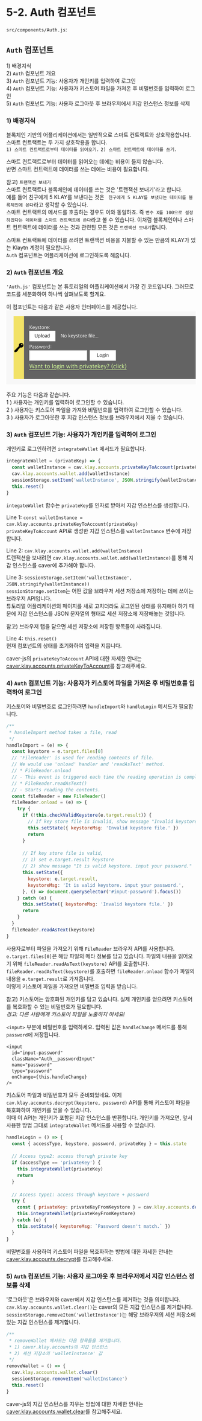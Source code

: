 # 5-2. Auth 컴포넌트

`src/components/Auth.js`:

## `Auth` 컴포넌트

1\) 배경지식  
2\) `Auth` 컴포넌트 개요  
3\) `Auth` 컴포넌트 기능: 사용자가 개인키를 입력하여 로그인  
4\) `Auth` 컴포넌트 기능: 사용자가 키스토어 파일을 가져온 후 비밀번호를 입력하여 로그인  
5\) `Auth` 컴포넌트 기능: 사용자 로그아웃 후 브라우저에서 지갑 인스턴스 정보를 삭제

### 1\) 배경지식

블록체인 기반의 어플리케이션에서는 일반적으로 스마트 컨트랙트와 상호작용합니다.  
스마트 컨트랙트는 두 가지 상호작용을 합니다.  
`1) 스마트 컨트랙트로부터 데이터를 읽어오기.` `2) 스마트 컨트랙트에 데이터를 쓰기.`

스마트 컨트랙트로부터 데이터를 읽어오는 데에는 비용이 들지 않습니다.  
반면 스마트 컨트랙트에 데이터를 쓰는 데에는 비용이 필요합니다.

참고\) `트랜잭션 보내기`  
스마트 컨트랙트나 블록체인에 데이터를 쓰는 것은 '트랜잭션 보내기'라고 합니다.  
예를 들어 친구에게 5 KLAY를 보낸다는 것은 ` 친구에게 5 KLAY를 보냈다는 데이터를 블록체인에 쓴다`라고 생각할 수 있습니다.  
스마트 컨트랙트의 메서드를 호출하는 경우도 이와 동일하죠. 즉 `변수 X를 100으로 설정하겠다는 데이터를 스마트 컨트랙트에 쓴다`라고 볼 수 있습니다. 이처럼 블록체인이나 스마트 컨트랙트에 데이터를 쓰는 것과 관련된 모든 것은 `트랜잭션 보내기`랍니다.

스마트 컨트랙트에 데이터를 쓰려면 트랜잭션 비용을 지불할 수 있는 만큼의 KLAY가 있는 Klaytn 계정이 필요합니다.  
`Auth` 컴포넌트는 어플리케이션에 로그인하도록 해줍니다.

### 2\) `Auth` 컴포넌트 개요

`'Auth.js'` 컴포넌트는 본 튜토리얼의 어플리케이션에서 가장 긴 코드입니다. 그러므로 코드를 세분화하여 하나씩 살펴보도록 할게요.

이 컴포넌트는 다음과 같은 사용자 인터페이스를 제공합니다. ![auth 컴포넌트](../images/tutorial-auth-component.png)

주요 기능은 다음과 같습니다.  
1 \) 사용자는 개인키를 입력하여 로그인할 수 있습니다.   
2 \) 사용자는 키스토어 파일을 가져와 비밀번호를 입력하여 로그인할 수 있습니다.   
3 \) 사용자가 로그아웃한 후 지갑 인스턴스 정보를 브라우저에서 지울 수 있습니다.

### 3\) `Auth` 컴포넌트 기능: 사용자가 개인키를 입력하여 로그인

개인키로 로그인하려면 `integrateWallet` 메서드가 필요합니다.

```javascript
integrateWallet = (privateKey) => {
  const walletInstance = cav.klay.accounts.privateKeyToAccount(privateKey)
  cav.klay.accounts.wallet.add(walletInstance)
  sessionStorage.setItem('walletInstance', JSON.stringify(walletInstance))
  this.reset()
}
```

`integateWallet` 함수는 `privateKey`를 인자로 받아서 지갑 인스턴스를 생성합니다.

Line 1: `const walletInstance = cav.klay.accounts.privateKeyToAccount(privateKey)`  
`privateKeyToAccount` API로 생성한 지갑 인스턴스를 `walletInstance` 변수에 저장합니다.

Line 2: `cav.klay.accounts.wallet.add(walletInstance)`  
트랜잭션을 보내려면 `cav.klay.accounts.wallet.add(walletInstance)`를 통해 지갑 인스턴스를 caver에 추가해야 합니다.

Line 3: `sessionStorage.setItem('walletInstance', JSON.stringify(walletInstance))`  
`sessionStorage.setItem`는 어떤 값을 브라우저 세션 저장소에 저장하는 데에 쓰이는 브라우저 API입니다.  
튜토리얼 어플리케이션의 페이지를 새로 고치더라도 로그인된 상태를 유지해야 하기 때문에 지갑 인스턴스를 JSON 문자열의 형태로 세션 저장소에 저장해놓는 것입니다.

참고\) 브라우저 탭을 닫으면 세션 저장소에 저장된 항목들이 사라집니다.

Line 4: `this.reset()`  
현재 컴포넌트의 상태를 초기화하여 입력을 지웁니다.

caver-js의 `privateKeyToAccount` API에 대한 자세한 안내는 [caver.klay.accounts.privateKeyToAccount](https://docs.klaytn.com/sdk/caverjs/caver.klay.accounts#privatekeytoaccount)를 참고해주세요.

### 4\) `Auth` 컴포넌트 기능: 사용자가 키스토어 파일을 가져온 후 비밀번호를 입력하여 로그인

키스토어와 비밀번호로 로그인하려면 `handleImport`와 `handleLogin` 메서드가 필요합니다.

```javascript
/**
 * handleImport method takes a file, read
 */
handleImport = (e) => {
  const keystore = e.target.files[0]
  // 'FileReader' is used for reading contents of file.
  // We would use 'onload' handler and 'readAsText' method.
  // * FileReader.onload
  // - This event is triggered each time the reading operation is completed.
  // * FileReader.readAsText()
  // - Starts reading the contents.
  const fileReader = new FileReader()
  fileReader.onload = (e) => {
    try {
      if (!this.checkValidKeystore(e.target.result)) {
        // If key store file is invalid, show message "Invalid keystore file."
        this.setState({ keystoreMsg: 'Invalid keystore file.' })
        return
      }

      // If key store file is valid,
      // 1) set e.target.result keystore
      // 2) show message "It is valid keystore. input your password."
      this.setState({
        keystore: e.target.result,
        keystoreMsg: 'It is valid keystore. input your password.',
      }, () => document.querySelector('#input-password').focus())
    } catch (e) {
      this.setState({ keystoreMsg: 'Invalid keystore file.' })
      return
    }
  }
  fileReader.readAsText(keystore)
}
```

사용자로부터 파일을 가져오기 위해 `FileReader` 브라우저 API를 사용합니다.  
`e.target.files[0]`은 해당 파일의 메타 정보를 담고 있습니다. 파일의 내용을 읽어오기 위해 `fileReader.readAsText(keystore)` API를 호출합니다.  
`fileReader.readAsText(keystore)`를 호출하면 `fileReader.onload` 함수가 파일의 내용을 `e.target.result`로 가져옵니다.  
이렇게 키스토어 파일을 가져오면 비밀번호 입력을 받습니다.

참고\) 키스토어는 암호화된 개인키를 담고 있습니다. 실제 개인키를 얻으려면 키스토어를 복호화할 수 있는 비밀번호가 필요합니다.  
*경고: 다른 사람에게 키스토어 파일을 노출하지 마세요!*

`<input>` 부분에 비밀번호를 입력하세요. 입력된 값은 `handleChange` 메서드를 통해 `password`에 저장됩니다.

```markup
<input
  id="input-password"
  className="Auth__passwordInput"
  name="password"
  type="password"
  onChange={this.handleChange}
/>
```

키스토어 파일과 비밀번호가 모두 준비되었네요. 이제 `cav.klay.accounts.decrypt(keystore, password)` API를 통해 키스토어 파일을 복호화하여 개인키를 얻을 수 있습니다.  
이때 이 API는 개인키가 포함된 지갑 인스턴스를 반환합니다. 개인키를 가져오면, 앞서 사용한 방법 그대로 `integrateWallet` 메서드를 사용할 수 있습니다.

```javascript
handleLogin = () => {
  const { accessType, keystore, password, privateKey } = this.state

  // Access type2: access thorugh private key
  if (accessType == 'privateKey') {
    this.integrateWallet(privateKey)
    return
  }

  // Access type1: access through keystore + password
  try {
    const { privateKey: privateKeyFromKeystore } = cav.klay.accounts.decrypt(keystore, password)
    this.integrateWallet(privateKeyFromKeystore)
  } catch (e) {
    this.setState({ keystoreMsg: `Password doesn't match.` })
  }
}
```

비밀번호를 사용하여 키스토어 파일을 복호화하는 방법에 대한 자세한 안내는 [caver.klay.accounts.decrypt](https://docs.klaytn.com/sdk/caverjs/caver.klay.accounts#decrypt)를 참고해주세요.

### 5\) `Auth` 컴포넌트 기능: 사용자 로그아웃 후 브라우저에서 지갑 인스턴스 정보를 삭제

'로그아웃'은 브라우저와 caver에서 지갑 인스턴스를 제거하는 것을 의미합니다.  
`cav.klay.accounts.wallet.clear()`는 caver의 모든 지갑 인스턴스를 제거합니다.  
`sessionStorage.removeItem('walletInstance')`는 해당 브라우저의 세션 저장소에 있는 지갑 인스턴스를 제거합니다.

```javascript
/**
 * removeWallet 메서드는 다음 항목들을 제거합니다.
 * 1) caver.klay.accounts의 지갑 인스턴스
 * 2) 세션 저장소의 'walletInstance' 값
 */
removeWallet = () => {
  cav.klay.accounts.wallet.clear()
  sessionStorage.removeItem('walletInstance')
  this.reset()
}
```

caver-js의 지갑 인스턴스를 지우는 방법에 대한 자세한 안내는 [caver.klay.accounts.wallet.clear](https://docs.klaytn.com/sdk/caverjs/caver.klay.accounts#wallet-clear)를 참고해주세요.